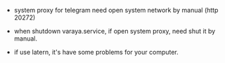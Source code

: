 <!--link-->
- system proxy for telegram need open system network by manual (http 20272)

<!--close-->
- when shutdown varaya.service, if open system proxy, need shut it by manual.

- if use latern, it's have some problems for your computer.
